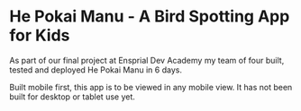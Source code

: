 # He Pokai Manu - A Bird Spotting App for Kids

As part of our final project at Ensprial Dev Academy my team of four built, tested and deployed He Pokai Manu in 6 days.

Built mobile first, this app is to be viewed in any mobile view.  It has not been built for desktop or tablet use yet.
